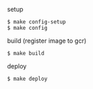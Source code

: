 
setup

```console
$ make config-setup
$ make config
```

build (register image to gcr)

```console
$ make build
```

deploy

```console
$ make deploy
```
